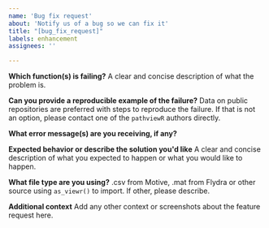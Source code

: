 ```yaml
---
name: 'Bug fix request'
about: 'Notify us of a bug so we can fix it'
title: "[bug_fix_request]"
labels: enhancement
assignees: ''

---
```


**Which function(s) is failing?**
A clear and concise description of what the problem is.

**Can you provide a reproducible example of the failure?**
Data on public repositories are preferred with steps to reproduce the failure. If that is not an option, please contact one of the `pathviewR` authors directly.

**What error message(s) are you receiving, if any?**

**Expected behavior or describe the solution you'd like**
A clear and concise description of what you expected to happen or what you would like to happen.

**What file type are you using?**
.csv from Motive, .mat from Flydra or other source using `as_viewr()` to import. If other, please describe.

**Additional context**
Add any other context or screenshots about the feature request here.
